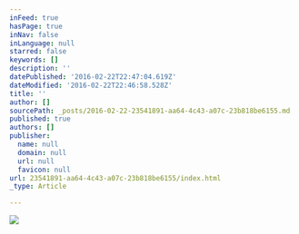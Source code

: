 ```yaml
---
inFeed: true
hasPage: true
inNav: false
inLanguage: null
starred: false
keywords: []
description: ''
datePublished: '2016-02-22T22:47:04.619Z'
dateModified: '2016-02-22T22:46:58.528Z'
title: ''
author: []
sourcePath: _posts/2016-02-22-23541891-aa64-4c43-a07c-23b818be6155.md
published: true
authors: []
publisher:
  name: null
  domain: null
  url: null
  favicon: null
url: 23541891-aa64-4c43-a07c-23b818be6155/index.html
_type: Article

---
```

![](https://the-grid-user-content.s3-us-west-2.amazonaws.com/2f846365-7bbc-419b-8600-47dadfedb5cb.jpg)